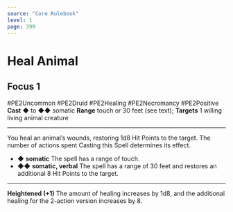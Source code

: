 ```yaml
---
source: "Core Rulebook"
level: 1
page: 399
---
```


# Heal Animal
## Focus 1
#PE2Uncommon #PE2Druid #PE2Healing #PE2Necromancy #PE2Positive 
**Cast** ◆ to ◆◆ somatic
**Range** touch or 30 feet (see text); **Targets** 1 willing living animal creature

-----
You heal an animal’s wounds, restoring 1d8 Hit Points to the target. The number of actions spent Casting this Spell determines its effect.
- ◆ **somatic** The spell has a range of touch.
- ◆◆ **somatic, verbal** The spell has a range of 30 feet and restores an additional 8 Hit Points to the target. 

---
**Heightened (+1)** The amount of healing increases by 1d8, and the additional healing for the 2-action version increases by 8.